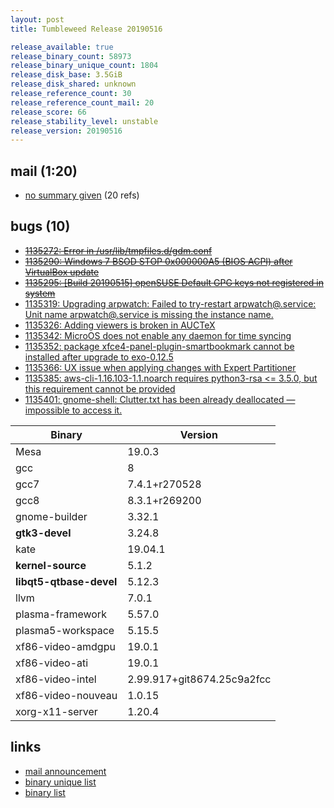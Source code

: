 ```yaml
---
layout: post
title: Tumbleweed Release 20190516

release_available: true
release_binary_count: 58973
release_binary_unique_count: 1804
release_disk_base: 3.5GiB
release_disk_shared: unknown
release_reference_count: 30
release_reference_count_mail: 20
release_score: 66
release_stability_level: unstable
release_version: 20190516
---
```


## mail (1:20)

- [no summary given](https://lists.opensuse.org/opensuse-factory/2019-05/msg00169.html) (20 refs)

## bugs (10)

<!--more-->

- ~~[1135272: Error in /usr/lib/tmpfiles.d/gdm.conf](https://bugzilla.opensuse.org/show_bug.cgi?id=1135272)~~
- ~~[1135290: Windows 7 BSOD STOP 0x000000A5 (BIOS ACPI) after VirtualBox update](https://bugzilla.opensuse.org/show_bug.cgi?id=1135290)~~
- ~~[1135295: \[Build 20190515\] openSUSE Default GPG keys not registered in system](https://bugzilla.opensuse.org/show_bug.cgi?id=1135295)~~
- [1135319: Upgrading arpwatch: Failed to try-restart arpwatch@.service: Unit name arpwatch@.service is missing the instance name.](https://bugzilla.opensuse.org/show_bug.cgi?id=1135319)
- [1135326: Adding  viewers is broken in AUCTeX](https://bugzilla.opensuse.org/show_bug.cgi?id=1135326)
- [1135342: MicroOS does not enable any daemon for time syncing](https://bugzilla.opensuse.org/show_bug.cgi?id=1135342)
- [1135352: package xfce4-panel-plugin-smartbookmark cannot be installed after upgrade to exo-0.12.5](https://bugzilla.opensuse.org/show_bug.cgi?id=1135352)
- [1135366: UX issue when applying changes with Expert Partitioner](https://bugzilla.opensuse.org/show_bug.cgi?id=1135366)
- [1135385: aws-cli-1.16.103-1.1.noarch requires python3-rsa <= 3.5.0, but this requirement cannot be provided](https://bugzilla.opensuse.org/show_bug.cgi?id=1135385)
- [1135401: gnome-shell: Clutter.txt has been already deallocated — impossible to access it.](https://bugzilla.opensuse.org/show_bug.cgi?id=1135401)

Binary | Version
--- | ---
Mesa | 19.0.3
gcc | 8
gcc7 | 7.4.1+r270528
gcc8 | 8.3.1+r269200
gnome-builder | 3.32.1
**gtk3-devel** | 3.24.8
kate | 19.04.1
**kernel-source** | 5.1.2
**libqt5-qtbase-devel** | 5.12.3
llvm | 7.0.1
plasma-framework | 5.57.0
plasma5-workspace | 5.15.5
xf86-video-amdgpu | 19.0.1
xf86-video-ati | 19.0.1
xf86-video-intel | 2.99.917+git8674.25c9a2fcc
xf86-video-nouveau | 1.0.15
xorg-x11-server | 1.20.4

## links

- [mail announcement](https://lists.opensuse.org/opensuse-factory/2019-05/msg00167.html)
- [binary unique list](http://download.opensuse.org/history/20190516/rpm.unique.list)
- [binary list](http://download.opensuse.org/history/20190516/rpm.list)
